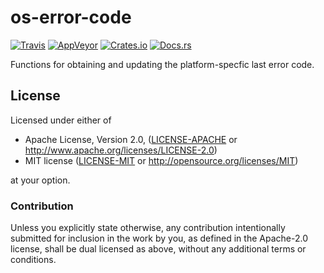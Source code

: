 # os-error-code

[![Travis](https://img.shields.io/travis/FaultyRAM/os-error-code.svg)][1]
[![AppVeyor](https://img.shields.io/appveyor/ci/FaultyRAM/os-error-code.svg)][2]
[![Crates.io](https://img.shields.io/crates/v/os-error-code.svg)][3]
[![Docs.rs](https://docs.rs/os-error-code/badge.svg)][4]

Functions for obtaining and updating the platform-specfic last error code.

## License

Licensed under either of

* Apache License, Version 2.0,
  ([LICENSE-APACHE](LICENSE-APACHE) or http://www.apache.org/licenses/LICENSE-2.0)
* MIT license ([LICENSE-MIT](LICENSE-MIT) or http://opensource.org/licenses/MIT)

at your option.

### Contribution

Unless you explicitly state otherwise, any contribution intentionally
submitted for inclusion in the work by you, as defined in the Apache-2.0
license, shall be dual licensed as above, without any additional terms or
conditions.

[1]: https://travis-ci.org/FaultyRAM/os-error-code
[2]: https://ci.appveyor.com/project/FaultyRAM/os-error-code
[3]: https://crates.io/crates/os-error-code
[4]: https://docs.rs/os-error-code
